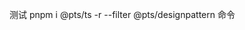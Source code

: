 <!--
 * @Description: 
 * @Author: sunsh
 * @Date: 2021-09-06 16:56:36
 * @LastEditors: sunsh
 * @LastEditTime: 2021-09-06 16:56:37
-->
测试 pnpm i @pts/ts -r --filter @pts/designpattern 命令